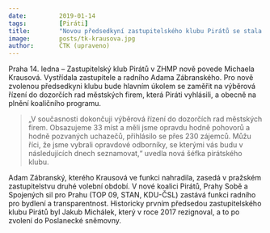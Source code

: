 ```yaml
---
date:         2019-01-14
tags:         [Piráti]
title:        "Novou předsedkyní zastupitelského klubu Pirátů se stala Michaela Krausová"
image: 	      posts/tk-krausova.jpg
author:       ČTK (upraveno)
---
```


Praha 14. ledna – Zastupitelský klub Pirátů v ZHMP nově povede Michaela Krausová. Vystřídala zastupitele a radního Adama Zábranského. Pro nově zvolenou předsedkyni klubu bude hlavním úkolem se zaměřit na výběrová řízení do dozorčích rad městských firem, která Piráti vyhlásili, a obecně na plnění koaličního programu.

> „V současnosti dokončuji výběrová řízení do dozorčích rad městských firem. Obsazujeme 33 míst a měli jsme opravdu hodně pohovorů a hodně pozvaných uchazečů, přihlásilo se přes 230 zájemců. Můžu říci, že jsme vybrali opravdové odborníky, se kterými vás budu v následujících dnech seznamovat,“ uvedla nová šéfka pirátského klubu.

Adam Zábranský, kterého Krausová ve funkci nahradila, zasedá v pražském zastupitelstvu druhé volební období. V nové koalici Pirátů, Prahy Sobě a Spojených sil pro Prahu (TOP 09, STAN, KDU-ČSL) zastává funkci radního pro bydlení a transparentnost. Historicky prvním předsedou zastupitelského klubu Pirátů byl Jakub Michálek, který v roce 2017 rezignoval, a to po zvolení do Poslanecké sněmovny.
